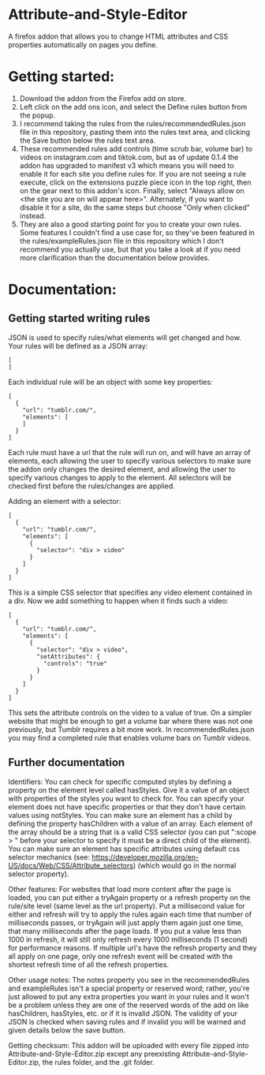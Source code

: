 # Attribute-and-Style-Editor
A firefox addon that allows you to change HTML attributes and CSS properties automatically on pages you define.

# Getting started:
1. Download the addon from the Firefox add on store.
2. Left click on the add ons icon, and select the Define rules button from the popup.
3. I recommend taking the rules from the rules/recommendedRules.json file in this repository, pasting them into the rules text area, and clicking the Save button below the rules text area.
4. These recommended rules add controls (time scrub bar, volume bar) to videos on instagram.com and tiktok.com, but as of update 0.1.4 the addon has upgraded to manifest v3 which means you will need to enable it for each site you define rules for. If you are not seeing a rule execute, click on the extensions puzzle piece icon in the top right, then on the gear next to this addon's icon. Finally, select "Always allow on \<the site you are on will appear here\>". Alternately, if you want to disable it for a site, do the same steps but choose "Only when clicked" instead.
5. They are also a good starting point for you to create your own rules. Some features I couldn't find a use case for, so they've been featured in the rules/exampleRules.json file in this repository which I don't recommend you actually use, but that you take a look at if you need more clarification than the documentation below provides.

# Documentation:
## Getting started writing rules
JSON is used to specify rules/what elements will get changed and how. Your rules will be defined as a JSON array:
```
[
]
```
Each individual rule will be an object with some key properties:
```
[
  {
    "url": "tumblr.com/",
    "elements": [
    ]
  }
]
```
Each rule must have a url that the rule will run on, and will have an array of elements, each allowing the user to specify various selectors to make sure the addon only changes the desired element, and allowing the user to specify various changes to apply to the element. All selectors will be checked first before the rules/changes are applied.

Adding an element with a selector:
```
[
  {
    "url": "tumblr.com/",
    "elements": [
      {
        "selector": "div > video"
      }
    ]
  }
]
```
This is a simple CSS selector that specifies any video element contained in a div. Now we add something to happen when it finds such a video:
```
[
  {
    "url": "tumblr.com/",
    "elements": [
      {
        "selector": "div > video",
        "setAttributes": {
          "controls": "true"
        }
      }
    ]
  }
]
```
This sets the attribute controls on the video to a value of true. On a simpler website that might be enough to get a volume bar where there was not one previously, but Tumblr requires a bit more work. In recommendedRules.json you may find a completed rule that enables volume bars on Tumblr videos.

## Further documentation
Identifiers: You can check for specific computed styles by defining a property on the element level called hasStyles. Give it a value of an object with properties of the styles you want to check for. You can specify your element does not have specific properties or that they don't have certain values using notStyles. You can make sure an element has a child by defining the property hasChildren with a value of an array. Each element of the array should be a string that is a valid CSS selector (you can put ":scope > " before your selector to specify it must be a direct child of the element). You can make sure an element has specific attributes using default css selector mechanics (see: https://developer.mozilla.org/en-US/docs/Web/CSS/Attribute_selectors) (which would go in the normal selector property).

Other features:
For websites that load more content after the page is loaded, you can put either a tryAgain property or a refresh property on the rule/site level (same level as the url property). Put a millisecond value for either and refresh will try to apply the rules again each time that number of milliseconds passes, or tryAgain will just apply them again just one time, that many milliseconds after the page loads. If you put a value less than 1000 in refresh, it will still only refresh every 1000 milliseconds (1 second) for performance reasons. If multiple url's have the refresh property and they all apply on one page, only one refresh event will be created with the shortest refresh time of all the refresh properties.

Other usage notes:
The notes property you see in the recommendedRules and exampleRules isn't a special property or reserved word; rather, you're just allowed to put any extra properties you want in your rules and it won't be a problem unless they are one of the reserved words of the add on like hasChildren, hasStyles, etc. or if it is invalid JSON. The validity of your JSON is checked when saving rules and if invalid you will be warned and given details below the save button.

Getting checksum:
This addon will be uploaded with every file zipped into Attribute-and-Style-Editor.zip except any preexisting Attribute-and-Style-Editor.zip, the rules folder, and the .git folder.